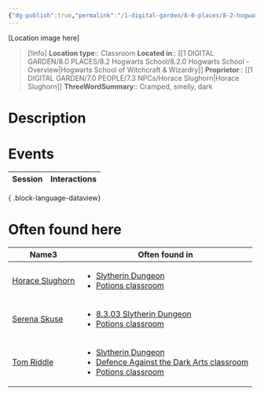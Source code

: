 ```yaml
---
{"dg-publish":true,"permalink":"/1-digital-garden/8-0-places/8-2-hogwarts-school/8-2-07-potions-classroom/","tags":["#place","hogwarts","#classroom"]}
---
```


[Location image here]
>[!info]
>**Location type**::  Classroom
>**Located in**:: [[1 DIGITAL GARDEN/8.0 PLACES/8.2 Hogwarts School/8.2.0 Hogwarts School - Overview\|Hogwarts School of Witchcraft & Wizardry]]
>**Proprietor**:: [[1 DIGITAL GARDEN/7.0 PEOPLE/7.3 NPCs/Horace Slughorn\|Horace Slughorn]]
>**ThreeWordSummary**::  Cramped, smelly, dark

# Description


# Events

| Session | Interactions |
| ------- | ------------ |

{ .block-language-dataview}

# Often found here

<div><table class="dataview table-view-table"><thead class="table-view-thead"><tr class="table-view-tr-header"><th class="table-view-th"><span>Name</span><span class="dataview small-text">3</span></th><th class="table-view-th"><span>Often found in</span></th></tr></thead><tbody class="table-view-tbody"><tr><td><span><a data-tooltip-position="top" aria-label="1 DIGITAL GARDEN/7.0 PEOPLE/7.3 NPCs/Horace Slughorn.md" data-href="1 DIGITAL GARDEN/7.0 PEOPLE/7.3 NPCs/Horace Slughorn.md" href="1 DIGITAL GARDEN/7.0 PEOPLE/7.3 NPCs/Horace Slughorn.md" class="internal-link" target="_blank" rel="noopener nofollow">Horace Slughorn</a></span></td><td><ul class="dataview dataview-ul dataview-result-list-ul"><li class="dataview-result-list-li"><span><a data-tooltip-position="top" aria-label="1 DIGITAL GARDEN/8.0 PLACES/8.2 Hogwarts School/8.3.03 Slytherin Dungeon.md" data-href="1 DIGITAL GARDEN/8.0 PLACES/8.2 Hogwarts School/8.3.03 Slytherin Dungeon.md" href="1 DIGITAL GARDEN/8.0 PLACES/8.2 Hogwarts School/8.3.03 Slytherin Dungeon.md" class="internal-link" target="_blank" rel="noopener nofollow">Slytherin Dungeon</a></span></li><li class="dataview-result-list-li"><span><a data-tooltip-position="top" aria-label="1 DIGITAL GARDEN/8.0 PLACES/8.2 Hogwarts School/8.2.07 Potions Classroom.md" data-href="1 DIGITAL GARDEN/8.0 PLACES/8.2 Hogwarts School/8.2.07 Potions Classroom.md" href="1 DIGITAL GARDEN/8.0 PLACES/8.2 Hogwarts School/8.2.07 Potions Classroom.md" class="internal-link" target="_blank" rel="noopener nofollow">Potions classroom</a></span></li></ul></td></tr><tr><td><span><a data-tooltip-position="top" aria-label="1 DIGITAL GARDEN/7.0 PEOPLE/7.3 NPCs/Serena Skuse.md" data-href="1 DIGITAL GARDEN/7.0 PEOPLE/7.3 NPCs/Serena Skuse.md" href="1 DIGITAL GARDEN/7.0 PEOPLE/7.3 NPCs/Serena Skuse.md" class="internal-link" target="_blank" rel="noopener nofollow">Serena Skuse</a></span></td><td><ul class="dataview dataview-ul dataview-result-list-ul"><li class="dataview-result-list-li"><span><a data-tooltip-position="top" aria-label="1 DIGITAL GARDEN/8.0 PLACES/8.2 Hogwarts School/8.3.03 Slytherin Dungeon.md" data-href="1 DIGITAL GARDEN/8.0 PLACES/8.2 Hogwarts School/8.3.03 Slytherin Dungeon.md" href="1 DIGITAL GARDEN/8.0 PLACES/8.2 Hogwarts School/8.3.03 Slytherin Dungeon.md" class="internal-link" target="_blank" rel="noopener nofollow">8.3.03 Slytherin Dungeon</a></span></li><li class="dataview-result-list-li"><span><a data-tooltip-position="top" aria-label="1 DIGITAL GARDEN/8.0 PLACES/8.2 Hogwarts School/8.2.07 Potions Classroom.md" data-href="1 DIGITAL GARDEN/8.0 PLACES/8.2 Hogwarts School/8.2.07 Potions Classroom.md" href="1 DIGITAL GARDEN/8.0 PLACES/8.2 Hogwarts School/8.2.07 Potions Classroom.md" class="internal-link" target="_blank" rel="noopener nofollow">Potions classroom</a></span></li></ul></td></tr><tr><td><span><a data-tooltip-position="top" aria-label="1 DIGITAL GARDEN/7.0 PEOPLE/7.3 NPCs/Tom Riddle.md" data-href="1 DIGITAL GARDEN/7.0 PEOPLE/7.3 NPCs/Tom Riddle.md" href="1 DIGITAL GARDEN/7.0 PEOPLE/7.3 NPCs/Tom Riddle.md" class="internal-link" target="_blank" rel="noopener nofollow">Tom Riddle</a></span></td><td><ul class="dataview dataview-ul dataview-result-list-ul"><li class="dataview-result-list-li"><span><a data-tooltip-position="top" aria-label="1 DIGITAL GARDEN/8.0 PLACES/8.2 Hogwarts School/8.3.03 Slytherin Dungeon.md" data-href="1 DIGITAL GARDEN/8.0 PLACES/8.2 Hogwarts School/8.3.03 Slytherin Dungeon.md" href="1 DIGITAL GARDEN/8.0 PLACES/8.2 Hogwarts School/8.3.03 Slytherin Dungeon.md" class="internal-link" target="_blank" rel="noopener nofollow">Slytherin Dungeon</a></span></li><li class="dataview-result-list-li"><span><a data-tooltip-position="top" aria-label="1 DIGITAL GARDEN/8.0 PLACES/8.2 Hogwarts School/8.2.06 Defence Against the Dark Arts Classroom.md" data-href="1 DIGITAL GARDEN/8.0 PLACES/8.2 Hogwarts School/8.2.06 Defence Against the Dark Arts Classroom.md" href="1 DIGITAL GARDEN/8.0 PLACES/8.2 Hogwarts School/8.2.06 Defence Against the Dark Arts Classroom.md" class="internal-link" target="_blank" rel="noopener nofollow">Defence Against the Dark Arts classroom</a></span></li><li class="dataview-result-list-li"><span><a data-tooltip-position="top" aria-label="1 DIGITAL GARDEN/8.0 PLACES/8.2 Hogwarts School/8.2.07 Potions Classroom.md" data-href="1 DIGITAL GARDEN/8.0 PLACES/8.2 Hogwarts School/8.2.07 Potions Classroom.md" href="1 DIGITAL GARDEN/8.0 PLACES/8.2 Hogwarts School/8.2.07 Potions Classroom.md" class="internal-link" target="_blank" rel="noopener nofollow">Potions classroom</a></span></li></ul></td></tr></tbody></table></div>